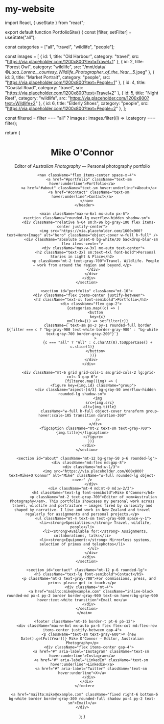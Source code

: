 # my-website
import React, { useState } from "react";

export default function PortfolioSite() {
  const [filter, setFilter] = useState("all");

  const categories = ["all", "travel", "wildlife", "people"];

  const images = [
    { id: 1, title: "Old Harbour", category: "travel", src: "https://via.placeholder.com/1200x800?text=Travel+1" },
    { id: 2, title: "Forest Owl", category: "wildlife", src: "/mnt/data/©_Luca_Lorenz__courtesy_Wildlife_Photographer_of_the_Year__5_.jpeg" },
    { id: 3, title: "Market Portrait", category: "people", src: "https://via.placeholder.com/1200x800?text=People+1" },
    { id: 4, title: "Coastal Road", category: "travel", src: "https://via.placeholder.com/1200x800?text=Travel+2" },
    { id: 5, title: "Night Reef", category: "wildlife", src: "https://via.placeholder.com/1200x800?text=Wildlife+2" },
    { id: 6, title: "Elderly Shoes", category: "people", src: "https://via.placeholder.com/1200x800?text=People+2" },
  ];

  const filtered = filter === "all" ? images : images.filter((i) => i.category === filter);

  return (
    <div className="min-h-screen bg-white text-gray-900 antialiased">
      <header className="max-w-6xl mx-auto px-6 py-8 flex items-center justify-between">
        <div>
          <h1 className="text-2xl font-semibold">Mike O'Connor</h1>
          <p className="text-sm text-gray-600">Editor of <em>Australian Photography</em> — Personal photography portfolio</p>
        </div>

        <nav className="flex items-center space-x-4">
          <a href="#portfolio" className="text-sm hover:underline">Portfolio</a>
          <a href="#about" className="text-sm hover:underline">About</a>
          <a href="#contact" className="text-sm hover:underline">Contact</a>
        </nav>
      </header>

      <main className="max-w-6xl mx-auto px-6">
        <section className="rounded-lg overflow-hidden shadow-sm">
          <div className="relative h-64 sm:h-96 bg-gray-100 flex items-center justify-center">
            <img src="https://via.placeholder.com/1600x900?text=Hero+Image" alt="hero" className="object-cover w-full h-full" />
            <div className="absolute inset-0 bg-white/30 backdrop-blur-sm flex items-center">
              <div className="max-w-3xl mx-auto text-center">
                <h2 className="text-3xl sm:text-4xl font-bold">Personal Stories in Light & Place</h2>
                <p className="mt-2 text-gray-700">Travel. Wildlife. People — work from around the region and beyond.</p>
              </div>
            </div>
          </div>
        </section>

        <section id="portfolio" className="mt-10">
          <div className="flex items-center justify-between">
            <h3 className="text-xl font-semibold">Portfolio</h3>
            <div className="flex gap-2">
              {categories.map((c) => (
                <button
                  key={c}
                  onClick={() => setFilter(c)}
                  className={`text-sm px-3 py-1 rounded-full border ${filter === c ? "bg-gray-900 text-white border-gray-900" : "bg-white text-gray-700 border-gray-200"}`}
                >
                  {c === "all" ? "All" : c.charAt(0).toUpperCase() + c.slice(1)}
                </button>
              ))}
            </div>
          </div>

          <div className="mt-6 grid grid-cols-1 sm:grid-cols-2 lg:grid-cols-3 gap-6">
            {filtered.map((img) => (
              <figure key={img.id} className="group">
                <div className="aspect-[4/3] bg-gray-50 overflow-hidden rounded-lg shadow-sm">
                  <img
                    src={img.src}
                    alt={img.title}
                    className="w-full h-full object-cover transform group-hover:scale-105 transition duration-300"
                  />
                </div>
                <figcaption className="mt-2 text-sm text-gray-700">{img.title}</figcaption>
              </figure>
            ))}
          </div>
        </section>

        <section id="about" className="mt-12 bg-gray-50 p-6 rounded-lg">
          <div className="md:flex md:gap-8">
            <div className="md:w-1/3">
              <img src="https://via.placeholder.com/600x800?text=Mike+O'Connor" alt="Mike" className="w-full rounded-lg object-cover" />
            </div>
            <div className="mt-4 md:mt-0 md:w-2/3">
              <h4 className="text-lg font-semibold">Mike O'Connor</h4>
              <p className="mt-2 text-gray-700">Editor of <em>Australian Photography</em>. This portfolio showcases my personal work across travel, wildlife and portraiture — images fired by curiosity and shaped by narrative. I live and work in New Zealand and travel regularly for assignments and personal projects.</p>
              <ul className="mt-4 text-sm text-gray-600 space-y-1">
                <li><strong>Specialties:</strong> Travel, wildlife, people</li>
                <li><strong>Available for:</strong> Assignments, collaborations, talks</li>
                <li><strong>Equipment:</strong> Mirrorless systems, selection of primes and telephotos</li>
              </ul>
            </div>
          </div>
        </section>

        <section id="contact" className="mt-12 p-6 rounded-lg">
          <h5 className="text-lg font-semibold">Contact</h5>
          <p className="mt-2 text-gray-700">For commissions, press, and prints please get in touch.</p>
          <div className="mt-4">
            <a href="mailto:mike@example.com" className="inline-block rounded-md px-4 py-2 border border-gray-900 text-sm hover:bg-gray-900 hover:text-white transition">Email me</a>
          </div>
        </section>
      </main>

      <footer className="mt-16 border-t pt-6 pb-12">
        <div className="max-w-6xl mx-auto px-6 flex flex-col md:flex-row items-center justify-between gap-4">
          <p className="text-sm text-gray-600">© {new Date().getFullYear()} Mike O'Connor — Editor, Australian Photography</p>
          <div className="flex items-center gap-4">
            <a href="#" aria-label="Instagram" className="text-sm hover:underline">Instagram</a>
            <a href="#" aria-label="LinkedIn" className="text-sm hover:underline">LinkedIn</a>
            <a href="#" aria-label="Twitter" className="text-sm hover:underline">X</a>
          </div>
        </div>
      </footer>

      <a href="mailto:mike@example.com" className="fixed right-6 bottom-6 bg-white border border-gray-300 rounded-full shadow px-4 py-2 text-sm">Email</a>
    </div>
  );
}
